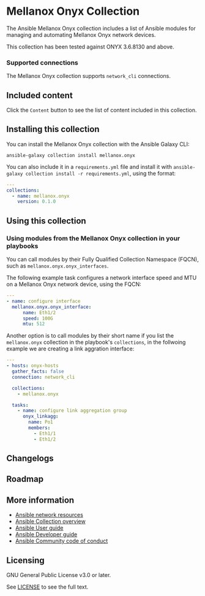 # Mellanox Onyx Collection
<!--[![CI](https://zuul-ci.org/gated.svg)]-->
<!-- Add CI infornmntiom-->

The Ansible Mellanox Onyx collection includes a list of Ansible modules for managing and automating Mellanox Onyx network devices.

This collection has been tested against ONYX 3.6.8130 and above.

### Supported connections
The Mellanox Onyx collection supports ``network_cli`` connections.

## Included content

Click the ``Content`` button to see the list of content included in this collection.

## Installing this collection

You can install the Mellanox Onyx collection with the Ansible Galaxy CLI:

    ansible-galaxy collection install mellanox.onyx

You can also include it in a `requirements.yml` file and install it with `ansible-galaxy collection install -r requirements.yml`, using the format:

```yaml
---
collections:
  - name: mellanox.onyx
    version: 0.1.0
```
## Using this collection

### Using modules from the Mellanox Onyx collection in your playbooks

You can call modules by their Fully Qualified Collection Namespace (FQCN), such as `mellanox.onyx.onyx_interfaces`.

The following example task configures a network interface speed and MTU on a Mellanox Onyx network device, using the FQCN:

```yaml
---
- name: configure interface
  mellanox.onyx.onyx_interface:
      name: Eth1/2
      speed: 100G
      mtu: 512
```

Another option is to call modules by their short name if you list the `mellanox.onyx` collection in the playbook's `collections`, in the follwoing example we are creating a link aggration interface:

```yaml
---
- hosts: onyx-hosts
  gather_facts: false
  connection: network_cli

  collections:
    - mellanox.onyx

  tasks:
	- name: configure link aggregation group
	  onyx_linkagg:
	    name: Po1
	    members:
	      - Eth1/1
	      - Eth1/2
```


## Changelogs
<!--Add a link to a changelog.md file or an external docsite to cover this information. -->

## Roadmap

<!-- Optional. Include the roadmap for this collection, and the proposed release/versioning strategy so users can anticipate the upgrade/update cycle. -->

## More information

- [Ansible network resources](https://docs.ansible.com/ansible/latest/network/getting_started/network_resources.html)
- [Ansible Collection overview](https://github.com/ansible-collections/overview)
- [Ansible User guide](https://docs.ansible.com/ansible/latest/user_guide/index.html)
- [Ansible Developer guide](https://docs.ansible.com/ansible/latest/dev_guide/index.html)
- [Ansible Community code of conduct](https://docs.ansible.com/ansible/latest/community/code_of_conduct.html)

## Licensing

GNU General Public License v3.0 or later.

See [LICENSE](https://www.gnu.org/licenses/gpl-3.0.txt) to see the full text.